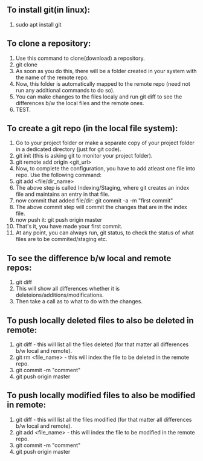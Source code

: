 ## To install git(in linux):
1. sudo apt install git

## To clone a repository:
1. Use this command to clone(download) a repository.
2. git clone <repo url>
3. As soon as you do this, there will be a folder created in your system with the name of the remote repo.
4. Now, this folder is automatically mapped to the remote repo (need not run any additional commands to do so).
5. You can make changes to the files localy and run git diff to see the differences b/w the local files and the remote ones.
6. TEST.

## To create a git repo (in the local file system):
1. Go to your project folder or make a separate copy of your project folder in a dedicated directory (just for git code).
2. git init (this is asking git to monitor your project folder).
3. git remote add origin <git_url>
4. Now, to complete the configuration, you have to add atleast one file into repo. Use the following command:
5. git add <file/dir_name>
6. The above step is called Indexing/Staging, where git creates an index file and maintains an entry in that file.
7. now commit that added file/dir: git commit -a -m "first commit"
8. The above commit step will commit the changes that are in the index file.
9. now push it: git push origin master
10. That's it, you have made your first commit.
11. At any point, you can always run, git status, to check the status of what files are to be commited/staging etc.

## To see the difference b/w local and remote repos:
1. git diff
2. This will show all differences whether it is deleteions/additions/modifications.
3. Then take a call as to what to do with the changes.

## To push locally deleted files to also be deleted in remote:
1. git diff - this will list all the files deleted (for that matter all differences b/w local and remote).
2. git rm <file_name> - this will index the file to be deleted in the remote repo.
3. git commit -m "comment"
4. git push origin master

## To push locally modified files to also be modified in remote:
1. git diff - this will list all the files modified (for that matter all differences b/w local and remote).
2. git add <file_name> - this will index the file to be modified in the remote repo.
3. git commit -m "comment"
4. git push origin master

